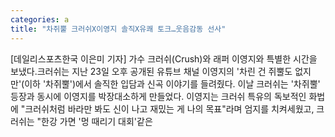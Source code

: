 ```yaml
---
categories: a
title: "차쥐뿔 크러쉬X이영지 솔직X유쾌 토크…웃음감동 선사"
---
```

[데일리스포츠한국 이은미 기자] 가수 크러쉬(Crush)와 래퍼 이영지와 특별한 시간을 보냈다.크러쉬는 지난 23일 오후 공개된 유튜브 채널 이영지의 &#39;차린 건 쥐뿔도 없지만&#39;(이하 &#39;차쥐뿔&#39;)에서 솔직한 입담과 신곡 이야기를 들려줬다. 이날 크러쉬는 &#39;차쥐뿔&#39; 등장과 동시에 이영지를 박장대소하게 만들었다. 이영지는 크러쉬 특유의 독보적인 화법에 "크러쉬처럼 바라만 봐도 신이 나고 재밌는 게 나의 목표"라며 엄지를 치켜세웠고, 크러쉬는 "한강 가면 &#39;멍 때리기 대회&#39;같은